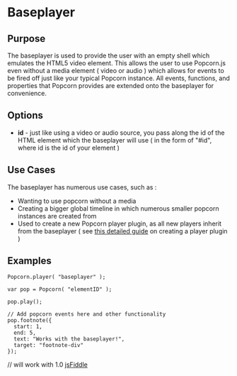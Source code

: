 # Baseplayer #

## Purpose ##

The baseplayer is used to provide the user with an empty shell which emulates the HTML5 video element.  This allows the user to use Popcorn.js even without a media element ( video or audio ) which allows for events to be fired off just like your typical Popcorn instance.  All events, functions, and properties that Popcorn provides are extended onto the baseplayer for convenience.

## Options ##

* **id** - just like using a video or audio source, you pass along the id of the HTML element which the baseplayer will use ( in the form of "#id", where id is the id of your element )

## Use Cases ##

The baseplayer has numerous use cases, such as :

* Wanting to use popcorn without a media
* Creating a bigger global timeline in which numerous smaller popcorn instances are created from
* Used to create a new Popcorn player plugin, as all new players inherit from the baseplayer ( see [this detailed guide]() on creating a player plugin )

## Examples ##

    Popcorn.player( "baseplayer" );

    var pop = Popcorn( "elementID" );

    pop.play();

    // Add popcorn events here and other functionality
    pop.footnote({
      start: 1,
      end: 5,
      text: "Works with the baseplayer!",
      target: "footnote-div"
    });

// will work with 1.0
[jsFiddle](http://jsfiddle.net/popcornjs/qQ672/)
